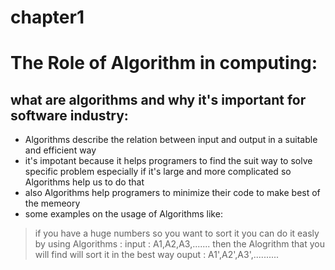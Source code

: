 # chapter1
# The Role of Algorithm in computing:
## what are algorithms and why it's important for software industry:
* Algorithms describe the relation between input and output in a suitable and efficient way
* it's impotant because it helps programers to find the suit way to solve specific problem especially if it's large and more complicated so Algorithms help us to do that
* also Algorithms help programers to minimize their code to make best of the memeory 
* some examples on the usage of Algorithms like:
>if you have a huge numbers so you want to sort it you can do it easly 
by using Algorithms : input : A1,A2,A3,.......
then the Alogrithm that you will find will sort it in the best way
ouput : A1',A2',A3',..........
